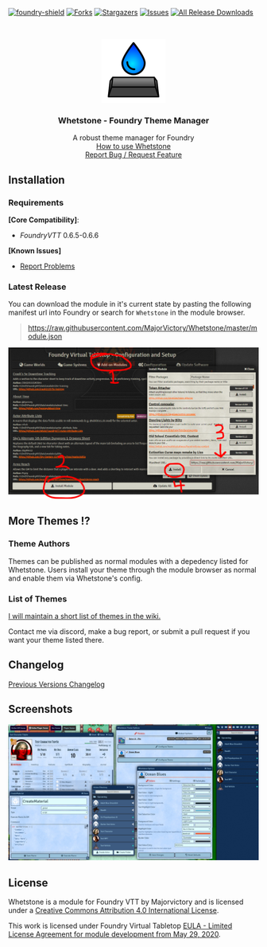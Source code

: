 [![foundry-shield]][foundry-url]
[![Forks][forks-shield]][forks-url]
[![Stargazers][stars-shield]][stars-url]
[![Issues][issues-shield]][issues-url]
[![All Release Downloads](https://img.shields.io/github/downloads/MajorVictory/Whetstone/total.svg)]()

<br />
<p align="center">
  <a href="https://github.com/MajorVictory/RetroUI-P5e">
    <img src="images/Whetstone-thumb.png" alt="Logo" width="128" height="128">
  </a>
  <h3 align="center">Whetstone - Foundry Theme Manager</h3>
  <p align="center">
    A robust theme manager for Foundry
    <br />
    <a href="https://github.com/MajorVictory/Whetstone/wiki/Whetstone:-FoundryVTT-Theme-Manager">How to use Whetstone</a>
    <br />
    <a href="https://github.com/MajorVictory/Whetstone/issues">Report Bug / Request Feature</a>
  </p>
</p>

## Installation

### Requirements

**[Core Compatibility]**:
 * *FoundryVTT* 0.6.5-0.6.6

**[Known Issues]**
 * [Report Problems](https://github.com/MajorVictory/Whetstone/issues)

### Latest Release

You can download the module in it's current state by pasting the following manifest url into Foundry or search for `Whetstone` in the module browser.

> https://raw.githubusercontent.com/MajorVictory/Whetstone/master/module.json

![](readme/Install-7-31-2020.png)

## More Themes !?

### Theme Authors

Themes can be published as normal modules with a depedency listed for Whetstone. Users install your theme through the module browser as normal and enable them via Whetstone's config.

### List of Themes

[I will maintain a short list of themes in the wiki.](https://github.com/MajorVictory/Whetstone/wiki/List-of-Themes#-list-of-whetstone-themes-)

Contact me via discord, make a bug report, or submit a pull request if you want your theme listed there.


## Changelog

[Previous Versions Changelog](CHANGELOG.md)

## Screenshots 

![](images/OceanBlues-Preview.jpg)


## License

Whetstone is a module for Foundry VTT by Majorvictory and is licensed under a [Creative Commons Attribution 4.0 International License](http://creativecommons.org/licenses/by/4.0/).

This work is licensed under Foundry Virtual Tabletop [EULA - Limited License Agreement for module development from May 29, 2020](https://foundryvtt.com/article/license/).

[foundry-shield]: https://img.shields.io/badge/Foundry-v0.6.6-informational
[foundry-url]: https://foundryvtt.com/
[forks-shield]: https://img.shields.io/github/forks/MajorVictory/Whetstone.svg?style=flat-square
[forks-url]: https://github.com/MajorVictory/Whetstone/network/members
[stars-shield]: https://img.shields.io/github/stars/MajorVictory/Whetstone.svg?style=flat-square
[stars-url]: https://github.com/MajorVictory/Whetstone/stargazers
[issues-shield]: https://img.shields.io/github/issues/MajorVictory/Whetstone.svg?style=flat-square
[issues-url]: https://github.com/MajorVictory/Whetstone/issues
